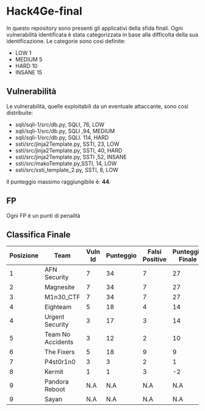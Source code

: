 # Hack4Ge-final
In questo repository  sono presenti gli applicativi della sfida finali. 
Ogni vulnerabilità identificata è stata categorizzata in base alla difficolta della sua identificazione. Le categorie sono così definite:

- LOW 1
- MEDIUM 5
- HARD 10
- INSANE 15


## Vulnerabilità

Le vulnerabilità, quelle exploitabili da un eventuale attaccante, sono così distribuite:

- sqli/sqli-1/src/db.py, SQLI, 76, LOW
- sqli/sqli-1/src/db.py, SQLI ,94, MEDIUM
- sqli/sqli-1/src/db.py, SQLI. 114, HARD
- ssti/src/jinja2Template.py, SSTI,  23, LOW
- ssti/src/jinja2Template.py, SSTI, 40, HARD
- ssti/src/jinja2Template.py, SSTI ,52, INSANE
- ssti/src/makoTemplate.py,SSTI, 14, LOW
- ssti/src/ssti_template_2.py, SSTI, 8, LOW


Il punteggio massimo raggiungibile è: **44**.

## FP
Ogni FP è un punti di penalità


## Classifica Finale

|Posizione | Team | Vuln Id | Punteggio | Falsi Positive | Punteggio Finale | 
|----------|------|---------|-----------|----------------|------------------|
| 1        | AFN Security | 7 | 34 | 7 | 27|
| 2        | Magnesite | 7 | 34 | 7 | 27|
| 3        | M1n30_CTF | 7 | 34 | 7 | 27|
| 4        | Eighteam | 5 | 18 | 4 | 14|
| 4        | Urgent Security | 3 | 17 | 3 | 14|
| 5        | Team No Accidents | 3 | 12 | 2 | 10|
| 6        | The Fixers | 5 | 18 | 9 | 9|
| 7        | P4st0r1n0 | 3 | 3 | 2 | 1|
| 8        | Kermit | 1 | 1 | 3 | -2 |
| 9        | Pandora Reboot | N.A | N.A | N.A | N.A|
| 9        | Sayan | N.A | N.A | N.A | N.A|
